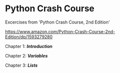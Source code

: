 # Python Crash Course

Excercises from 'Python Crash Course, 2nd Edition' 

https://www.amazon.com/Python-Crash-Course-2nd-Edition/dp/1593279280


Chapter 1: ***Introduction***

Chapter 2: ***Variables***

Chapter 3: ***Lists***



